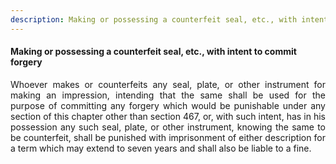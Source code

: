 ```yaml
---
description: Making or possessing a counterfeit seal, etc., with intent to commit forgery
---
```


#### Making or possessing a counterfeit seal, etc., with intent to commit forgery
<div style="text-align: justify">

Whoever makes or counterfeits any seal, plate, or other instrument for making an impression, intending that the same shall be used for the purpose of committing any forgery which would be punishable under any section of this chapter other than section 467, or, with such intent, has in his possession any such seal, plate, or other instrument, knowing the same to be counterfeit, shall be punished with imprisonment of either description for a term which may extend to seven years and shall also be liable to a fine.

</div>
